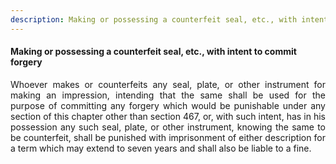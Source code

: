 ```yaml
---
description: Making or possessing a counterfeit seal, etc., with intent to commit forgery
---
```


#### Making or possessing a counterfeit seal, etc., with intent to commit forgery
<div style="text-align: justify">

Whoever makes or counterfeits any seal, plate, or other instrument for making an impression, intending that the same shall be used for the purpose of committing any forgery which would be punishable under any section of this chapter other than section 467, or, with such intent, has in his possession any such seal, plate, or other instrument, knowing the same to be counterfeit, shall be punished with imprisonment of either description for a term which may extend to seven years and shall also be liable to a fine.

</div>
